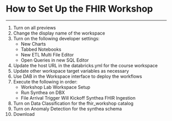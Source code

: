 # How to Set Up the FHIR Workshop
***

1. Turn on all previews
1. Change the display name of the workspace 
1. Turn on the following developer settings:
    - New Charts
    - Tabbed Notebooks
    - New ETL Multi File Editor 
    - Open Queries in new SQL Editor 
1. Update the host URL in the databricks.yml for the course workspace
1. Update other workspace target variables as necessary
1. Use DAB in the Workspace interface to deploy the workflows
1. Execute the following in order:  
    - Workshop Lab Workspace Setup
    - Run Synthea on DBX 
    - File Arrival Trigger Will Kickoff Synthea FHIR Ingestion 
1. Turn on Data Classification for the fhir_workshop catalog
1. Turn on Anomaly Detection for the synthea schema
1. Download 

